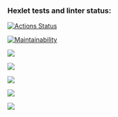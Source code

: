### Hexlet tests and linter status:

[![Actions Status](https://github.com/marinazyuzina/frontend-project-44/workflows/hexlet-check/badge.svg)](https://github.com/marinazyuzina/frontend-project-44/actions)

[![Maintainability](https://api.codeclimate.com/v1/badges/5c29695078235a2dc453/maintainability)](https://codeclimate.com/github/marinazyuzina/frontend-project-44/maintainability)

<a href="https://asciinema.org/a/554328" target="_blank"><img src="https://asciinema.org/a/554328.svg" /></a>

<a href="https://asciinema.org/a/555333" target="_blank"><img src="https://asciinema.org/a/555333.svg" /></a>

<a href="https://asciinema.org/a/555806" target="_blank"><img src="https://asciinema.org/a/555806.svg" /></a>

<a href="https://asciinema.org/a/556846" target="_blank"><img src="https://asciinema.org/a/556846.svg" /></a>

<a href="https://asciinema.org/a/557586" target="_blank"><img src="https://asciinema.org/a/557586.svg" /></a>